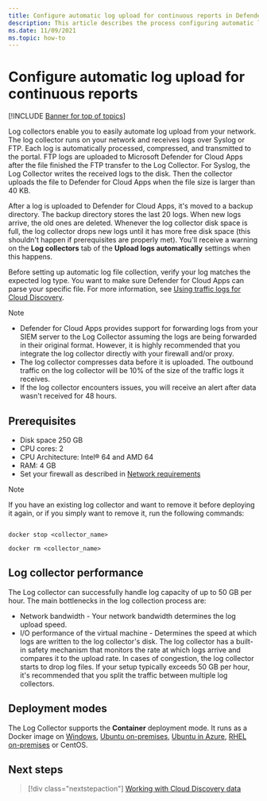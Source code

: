 ```yaml
---
title: Configure automatic log upload for continuous reports in Defender for Cloud Apps
description: This article describes the process configuring automatic log upload for continuous reports in Defender for Cloud Apps.
ms.date: 11/09/2021
ms.topic: how-to
---
```


# Configure automatic log upload for continuous reports

[!INCLUDE [Banner for top of topics](includes/banner.md)]

Log collectors enable you to easily automate log upload from your network. The log collector runs on your network and receives logs over Syslog or FTP. Each log is automatically processed, compressed, and transmitted to the portal. FTP logs are uploaded to Microsoft Defender for Cloud Apps after the file finished the FTP transfer to the Log Collector. For Syslog, the Log Collector writes the received logs to the disk. Then the collector uploads the file to Defender for Cloud Apps when the file size is larger than 40 KB.

After a log is uploaded to Defender for Cloud Apps, it's moved to a backup directory. The backup directory stores the last 20 logs. When new logs arrive, the old ones are deleted. Whenever the log collector disk space is full, the log collector drops new logs until it has more free disk space (this shouldn't happen if prerequisites are properly met). You'll receive a warning on the **Log collectors** tab of the **Upload logs automatically** settings when this happens.

Before setting up automatic log file collection, verify your log matches the expected log type. You want to make sure Defender for Cloud Apps can parse your specific file. For more information, see [Using traffic logs for Cloud Discovery](create-snapshot-cloud-discovery-reports.md#log-format).

> [!NOTE]
>
> * Defender for Cloud Apps provides support for forwarding logs from your SIEM server to the Log Collector assuming the logs are being forwarded in their original format. However, it is highly recommended that you integrate the log collector directly with your firewall and/or proxy.
> * The log collector compresses data before it is uploaded. The outbound traffic on the log collector will be 10% of the size of the traffic logs it receives.
> * If the log collector encounters issues, you will receive an alert after data wasn't received for 48 hours.

## Prerequisites

- Disk space 250 GB
- CPU cores: 2
- CPU Architecture: Intel® 64 and AMD 64
- RAM: 4 GB
- Set your firewall as described in [Network requirements](/defender-cloud-apps/network-requirements)
   

> [!Note]
> If you have an existing log collector and want to remove it before deploying it again, or if you simply want to remove it, run the following commands:
> ```
>   
> docker stop <collector_name>
> 
> docker rm <collector_name>
> 
> ```
> 


## Log collector performance

The Log collector can successfully handle log capacity of up to 50 GB per hour. The main bottlenecks in the log collection process are:

- Network bandwidth - Your network bandwidth determines the log upload speed.
- I/O performance of the virtual machine - Determines the speed at which logs are written to the log collector's disk. The log collector has a built-in safety mechanism that monitors the rate at which logs arrive and compares it to the upload rate. In cases of congestion, the log collector starts to drop log files. If your setup typically exceeds 50 GB per hour, it's recommended that you split the traffic between multiple log collectors.
## Deployment modes

The Log Collector supports the **Container** deployment mode. It runs as a Docker image on [Windows](discovery-docker-windows.md), [Ubuntu on-premises](discovery-docker-ubuntu.md), [Ubuntu in Azure](discovery-docker-ubuntu-azure.md), [RHEL on-premises](discovery-docker-ubuntu.md) or CentOS.

## Next steps

> [!div class="nextstepaction"]
> [Working with Cloud Discovery data](working-with-cloud-discovery-data.md)

